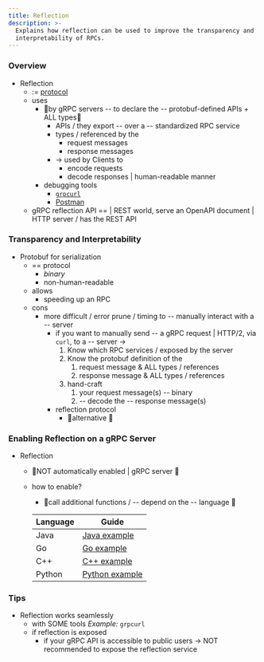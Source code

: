 ```yaml
---
title: Reflection
description: >-
  Explains how reflection can be used to improve the transparency and
  interpretability of RPCs.
---
```


### Overview

* Reflection
  * := [protocol](https://github.com/grpc/grpc-proto/blob/master/grpc/reflection/v1/reflection.proto)
  * uses
    * 👀by gRPC servers -- to declare the -- protobuf-defined APIs + ALL types👀
      * APIs / they export -- over a -- standardized RPC service
      * types / referenced by the
        * request messages
        * response messages 
      * -> used by Clients to
        * encode requests
        * decode responses | human-readable manner
    * debugging tools
      * [`grpcurl`](https://github.com/fullstorydev/grpcurl)
      * [Postman](https://learning.postman.com/docs/sending-requests/grpc/grpc-client-overview/)
  * gRPC reflection API == | REST world, serve an OpenAPI document | HTTP server / has the REST API 

### Transparency and Interpretability

* Protobuf for serialization
  * == protocol
    * _binary_
    * non-human-readable
  * allows
    * speeding up an RPC
  * cons
    * more difficult / error prune / timing to -- manually interact with a -- server
      * if you want to manually send -- a gRPC request | HTTP/2, via `curl`, to a -- server -> 
        1. Know which RPC services / exposed by the server
        2. Know the protobuf definition of the
           1. request message & ALL types / references
           2. response message & ALL types / references
        3. hand-craft
           1. your request message(s) -- binary
           2. -- decode the -- response message(s)
      * reflection protocol
        * 👀alternative 👀

### Enabling Reflection on a gRPC Server

* Reflection
  * 👀NOT automatically enabled | gRPC server 👀 
  * how to enable?
    * 👀call additional functions / -- depend on the -- language 👀
    
    | Language | Guide            |
    |----------|------------------|
    | Java     | [Java example]   |
    | Go       | [Go example]     |
    | C++      | [C++ example]    |
    | Python   | [Python example] |

[Java example]: https://github.com/grpc/grpc-java/tree/master/examples/example-reflection 

[Go example]: https://github.com/grpc/grpc-go/tree/master/examples/features/reflection 

[C++ example]: https://github.com/grpc/grpc/tree/master/examples/cpp/reflection

[Python example]: https://github.com/grpc/grpc/blob/master/examples/python/helloworld/greeter_server_with_reflection.py

### Tips
 
* Reflection works seamlessly 
  * with SOME tools _Example:_ `grpcurl`
  * if reflection is exposed
    * if your gRPC API is accessible to public users -> NOT recommended to expose the
reflection service
